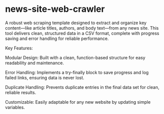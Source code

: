 # news-site-web-crawler
A robust web scraping template designed to extract and organize key content—like article titles, authors, and body text—from any news site. This tool delivers clean, structured data in a CSV format, complete with progress saving and error handling for reliable performance.

Key Features:

Modular Design: Built with a clean, function-based structure for easy readability and maintenance.

Error Handling: Implements a try-finally block to save progress and log failed links, ensuring data is never lost.

Duplicate Handling: Prevents duplicate entries in the final data set for clean, reliable results.

Customizable: Easily adaptable for any new website by updating simple variables.
